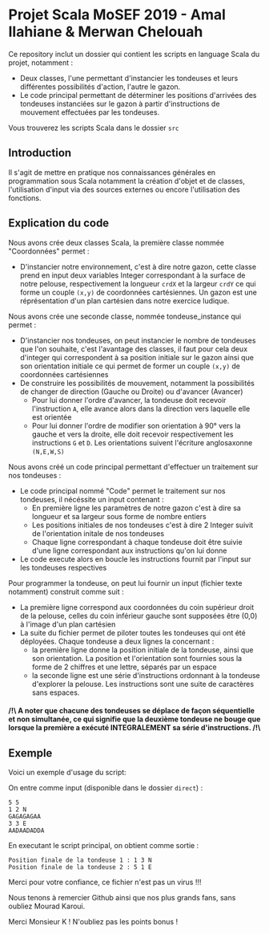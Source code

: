 # Projet Scala MoSEF 2019 - Amal Ilahiane & Merwan Chelouah


Ce repository inclut un dossier qui contient les scripts en language Scala du projet, notamment :
- Deux classes, l'une permettant d'instancier les tondeuses et leurs différentes possibilités d'action, l'autre le gazon.
- Le code principal permettant de déterminer les positions d'arrivées des tondeuses instanciées sur le gazon à partir d'instructions de mouvement effectuées par les tondeuses.

Vous trouverez les scripts Scala dans le dossier `src`

## Introduction
Il s'agit de mettre en pratique nos connaissances générales en programmation sous Scala notamment la création d'objet et de classes, l'utilisation d'input via des sources externes ou encore l'utilisation des fonctions.

## Explication du code
Nous avons crée deux classes Scala, la première classe nommée "Coordonnées" permet :
- D'instancier notre environnement, c'est à dire notre gazon, cette classe prend en input deux variables Integer correspondant à la surface de notre pelouse, respectivement la longueur `crdX` et la largeur `crdY` ce qui forme un couple `(x,y)` de coordonnées cartésiennes. Un gazon est une réprésentation d'un plan cartésien dans notre exercice ludique.

Nous avons crée une seconde classe, nommée tondeuse_instance qui permet :
- D'instancier nos tondeuses, on peut instancier le nombre de tondeuses que l'on souhaite, c'est l'avantage des classes, il faut pour cela deux d'integer qui correspondent à sa position initiale sur le gazon ainsi que son orientation initiale ce qui permet de former un couple `(x,y)` de coordonnées cartésiennes
- De construire les possibilités de mouvement, notamment la possibilités de changer de direction (Gauche ou Droite) ou d'avancer (Avancer)
  - Pour lui donner l'ordre d'avancer, la tondeuse doit recevoir l'instruction `A`, elle avance alors dans la direction vers laquelle elle est orientée 
  - Pour lui donner l'ordre de modifier son orientation à 90° vers la gauche et vers la droite, elle doit recevoir respectivement les instructions `G` et `D`. Les orientations suivent l'écriture anglosaxonne  `(N,E,W,S)`

Nous avons créé un code principal permettant d'effectuer un traitement sur nos tondeuses :
- Le code principal nommé "Code" permet le traitement sur nos tondeuses, il nécéssite un input contenant : 
  - En première ligne les paramètres de notre gazon c'est à dire sa longueur et sa largeur sous forme de nombre entiers
  - Les positions initiales de nos tondeuses c'est à dire 2 Integer suivit de l'orientation initale de nos tondeuses
  - Chaque ligne correspondant à chaque tondeuse doit être suivie d'une ligne correspondant aux instructions qu'on lui donne
- Le code execute alors en boucle les instructions fournit par l'input sur les tondeuses respectives

Pour programmer la tondeuse, on peut lui fournir un input (fichier texte notamment) construit comme suit :

* La première ligne correspond aux coordonnées du coin supérieur droit de la pelouse, celles
du coin inférieur gauche sont supposées être (0,0) à l'image d'un plan cartésien
* La suite du fichier permet de piloter toutes les tondeuses qui ont été déployées. Chaque
tondeuse a deux lignes la concernant :
  * la première ligne donne la position initiale de la tondeuse, ainsi que son orientation. La
position et l'orientation sont fournies sous la forme de 2 chiffres et une lettre, séparés
par un espace
  * la seconde ligne est une série d'instructions ordonnant à la tondeuse d'explorer la
pelouse. Les instructions sont une suite de caractères sans espaces.

 #### /!\  A noter que chacune des tondeuses se déplace de façon séquentielle et non simultanée, ce qui signifie que la deuxième tondeuse ne bouge que lorsque la première a exécuté INTEGRALEMENT sa série d'instructions.  /!\ 

## Exemple
Voici un exemple d'usage du script: 

On entre comme input (disponible dans le dossier `direct`) :
```
5 5
1 2 N
GAGAGAGAA
3 3 E
AADAADADDA
```

En executant le script principal, on obtient comme sortie :
```
Position finale de la tondeuse 1 : 1 3 N
Position finale de la tondeuse 2 : 5 1 E
```
Merci pour votre confiance, ce fichier n'est pas un virus !!!

Nous tenons à remercier Github ainsi que nos plus grands fans, sans oubliez Mourad Karoui.

Merci Monsieur K ! N'oubliez pas les points bonus !

